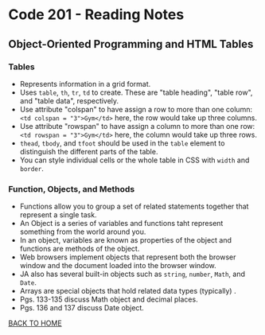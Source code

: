 # Code 201 - Reading Notes
<!-- All notes were taken from Reading assignment 7 references in Jon Duckett's book and online references-->
## Object-Oriented Programming and HTML Tables
### Tables
- Represents information in a grid format.
- Uses
`table`, `th`, `tr`, `td` to create. These are "table heading", "table row", and "table data", respectively.
- Use attribute "colspan" to have assign a row to more than one column: `<td colspan = "3">Gym</td>` here, the row would take up three columns.
- Use attribute "rowspan" to have assign a column to more than one row: `<td rowspan = "3">Gym</td>` here, the column would take up three rows.
- `thead`, `tbody`, and `tfoot` should be used in the `table` element to distinguish the different parts of the table.
- You can style individual cells or the whole table in CSS with `width` and `border`.


### Function, Objects, and Methods
- Functions allow you to group a set of related statements together that represent a single task.
- An Object is a series of variables and functions taht represent something from the world around you.
- In an object, variables are known as properties of the object and functions are methods of the object.
- Web browsers implement objects that represent both the browser window and the document loaded into the browser window.
- JA also has several built-in objects such as `string`, `number`, `Math`, and `Date`.
- Arrays are special objects that hold related data types (typically) .
- Pgs. 133-135 discuss Math object and decimal places.
- Pgs. 136 and 137 discuss Date object.
 

[BACK TO HOME](../README.md)
